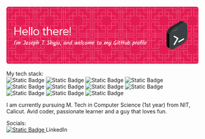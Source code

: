 ![Header](./github-banner.png)

My tech stack:<br>
![Static Badge](https://img.shields.io/badge/Python-white?style=flat&logo=python&logoColor=%232c6898&color=%2369add1)
![Static Badge](https://img.shields.io/badge/C-red?logo=c&logoColor=white&color=red)
![Static Badge](https://img.shields.io/badge/C%2B%2B-red?logo=cplusplus&logoColor=white&color=orange)
![Static Badge](https://img.shields.io/badge/R-red?logo=r&logoColor=white&color=%231c63bb)
![Static Badge](https://img.shields.io/badge/JavaScript-white?style=flat&logo=javascript&logoColor=white&color=%23efd71b)
![Static Badge](https://img.shields.io/badge/Java-white?style=flat&logo=https%3A%2F%2Ficons8.com%2Ficon%2F13679%2Fjava&logoColor=white&color=%23e21d2b)
![Static Badge](https://img.shields.io/badge/MySQL-white?style=flat&logo=mysql&logoColor=white&color=%234479A1)
![Static Badge](https://img.shields.io/badge/React-white?style=flat&logo=react&logoColor=white&color=%2361DAFB)
![Static Badge](https://img.shields.io/badge/VS%20Code-white?style=flat&logo=visualstudiocode&logoColor=white&color=%23007ACC)
![Static Badge](https://img.shields.io/badge/firebase-white?logo=firebase&logoColor=white&labelColor=%23FFCA28&color=%23FFCA28)
![Static Badge](https://img.shields.io/badge/PHP-white?logo=php&logoColor=white&color=%23777BB4)


I am currently pursuing M. Tech in Computer Science (1st year) from NIT, Calicut. Avid coder, passionate learner and a guy that loves fun.


Socials:<br>
<a href="https://www.linkedin.com/in/joseph-t-shyju-a453341ba">
  <img alt="Static Badge" src="https://img.shields.io/badge/LinkedIn-white?logo=linkedin&labelColor=%230A66C2">
</a> 
LinkedIn
